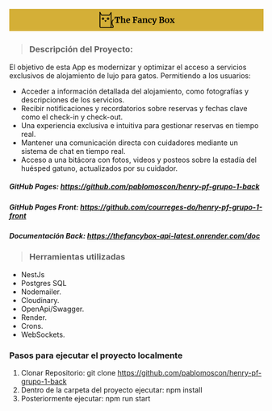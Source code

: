 ![logo The Fancy Box](./public/logoReadme.png)

> ### Descripción del Proyecto:

El objetivo de esta App es modernizar y optimizar el acceso a servicios exclusivos de alojamiento de lujo para gatos. Permitiendo a los usuarios:

- Acceder a información detallada del alojamiento, como fotografías y descripciones de los servicios.
- Recibir notificaciones y recordatorios sobre reservas y fechas clave como el check-in y check-out.
- Una experiencia exclusiva e intuitiva para gestionar reservas en tiempo real.
- Mantener una comunicación directa con cuidadores mediante un sistema de chat en tiempo real.
- Acceso a una bitácora con fotos, videos y posteos sobre la estadía del huésped gatuno, actualizados por su cuidador.

##### GitHub Pages: <https://github.com/pablomoscon/henry-pf-grupo-1-back>

##### GitHub Pages Front: <https://github.com/courreges-do/henry-pf-grupo-1-front>

##### Documentación Back: <https://thefancybox-api-latest.onrender.com/doc>

> ### Herramientas utilizadas

- NestJs
- Postgres SQL
- Nodemailer.
- Cloudinary.
- OpenApi/Swagger.
- Render.
- Crons.
- WebSockets.

### Pasos para ejecutar el proyecto localmente

1. Clonar Repositorio: git clone <https://github.com/pablomoscon/henry-pf-grupo-1-back>
2. Dentro de la carpeta del proyecto ejecutar: npm install
3. Posteriormente ejecutar: npm run start


